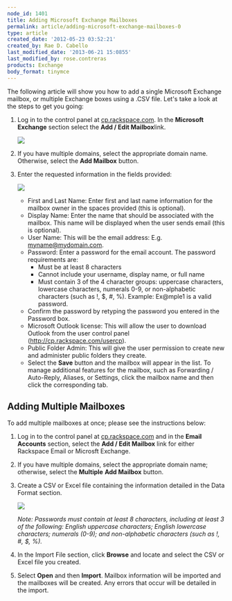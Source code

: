 ```yaml
---
node_id: 1401
title: Adding Microsoft Exchange Mailboxes
permalink: article/adding-microsoft-exchange-mailboxes-0
type: article
created_date: '2012-05-23 03:52:21'
created_by: Rae D. Cabello
last_modified_date: '2013-06-21 15:0855'
last_modified_by: rose.contreras
products: Exchange
body_format: tinymce
---
```


The following article will show you how to add a single Microsoft
Exchange mailbox, or multiple Exchange boxes using a .CSV file. Let's
take a look at the steps to get you going:  

1.  Log in to the control panel at
    [cp.rackspace.com](https://cp.rackspace.com).  In the **Microsoft
    Exchange** section select the **Add / Edit Mailbox**link.

    ![](http://c15042926.r26.cf2.rackcdn.com/exchange_mailboxes_list.png)

2.  If you have multiple domains, select the appropriate domain name.
    Otherwise, select the **Add Mailbox** button.
3.  Enter the requested information in the fields provided:

    ![](http://c15042926.r26.cf2.rackcdn.com/new_mailbox_hex.png)

    -   First and Last Name: Enter first and last name information for
        the mailbox owner in the spaces provided (this is optional).
    -   Display Name: Enter the name that should be associated with the
        mailbox. This name will be displayed when the user sends
        email (this is optional).
    -   User Name: This will be the email address: E.g.
        myname@mydomain.com.
    -   Password: Enter a password for the email account. The password
        requirements are:
        -   Must be at least 8 characters
        -   Cannot include your username, display name, or full name
        -   Must contain 3 of the 4 character groups: uppercase
            characters, lowercase characters, numerals 0-9, or
            non-alphabetic characters (such as !, \$, \#, %). Example:
            Ex@mple1 is a valid password.
    -   Confirm the password by retyping the password you entered in the
        Password box.
    -   Microsoft Outlook license: This will allow the user to download
        Outlook from the user control panel
        (http://cp.rackspace.com/usercp).
    -   Public Folder Admin: This will give the user permission to
        create new and administer public folders they create.
    -   Select the **Save** button and the mailbox will appear in the
        list. To manage additional features for the mailbox, such as
        Forwarding / Auto-Reply, Aliases, or Settings, click the mailbox
        name and then click the corresponding tab.

Adding Multiple Mailboxes
-------------------------

To add multiple mailboxes at once; please see the instructions below: 

1.  Log in to the control panel at
    [cp.rackspace.com](https://cp.rackspace.com) and in the **Email
    Accounts** section, select the **Add / Edit Mailbox** link for
    either Rackspace Email or Microsft Exchange.
2.  If you have multiple domains, select the appropriate domain name;
    otherwise, select the **Multiple** **Add Mailbox** button.
3.  Create a CSV or Excel file containing the information detailed in
    the Data Format section.

    ![](http://c1079945.r45.cf2.rackcdn.com/(E%26A)AddingAMailbox3.png)

    *Note: Passwords must contain at least 8 characters, including at
    least 3 of the following: English uppercase characters; English
    lowercase characters; numerals (0-9); and non-alphabetic characters
    (such as !, \#, \$, %).*

4.  In the Import File section, click **Browse** and locate and select
    the CSV or Excel file you created.
5.  Select **Open** and then **Import**. Mailbox information will be
    imported and the mailboxes will be created. Any errors that occur
    will be detailed in the import.


